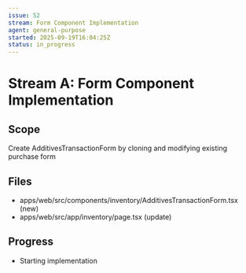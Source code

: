 ```yaml
---
issue: 52
stream: Form Component Implementation
agent: general-purpose
started: 2025-09-19T16:04:25Z
status: in_progress
---
```


# Stream A: Form Component Implementation

## Scope
Create AdditivesTransactionForm by cloning and modifying existing purchase form

## Files
- apps/web/src/components/inventory/AdditivesTransactionForm.tsx (new)
- apps/web/src/app/inventory/page.tsx (update)

## Progress
- Starting implementation